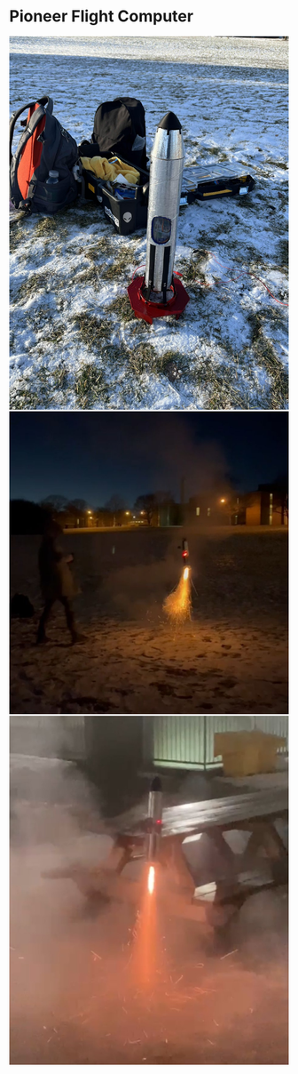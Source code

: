 # Pioneer Flight Computer
![](https://github.com/wilsonchenghy/Pioneer_Flight_Computer/blob/main/Pioneer.jpg)
![](https://github.com/wilsonchenghy/Pioneer_Flight_Computer/blob/main/TVC_Rocket.jpg)
![](https://github.com/wilsonchenghy/Pioneer_Flight_Computer/blob/main/TVC_Rocket_2.jpg)
